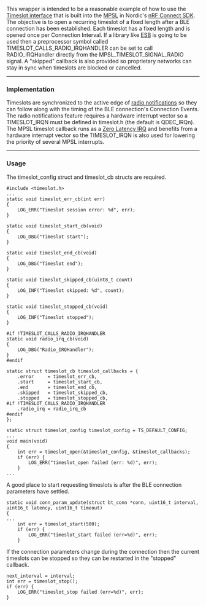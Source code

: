 This wrapper is intended to be a reasonable example of how to use the [Timeslot interface](https://developer.nordicsemi.com/nRF_Connect_SDK/doc/latest/nrfxlib/mpsl/doc/timeslot.html) that is built into the [MPSL](https://developer.nordicsemi.com/nRF_Connect_SDK/doc/latest/nrfxlib/mpsl/README.html) in Nordic's [nRF Connect SDK](https://github.com/nrfconnect/sdk-nrf). The objective is to open a recurring timeslot of a fixed length after a BLE connection has been established. Each timeslot has a fixed length and is opened once per Connection Interval. If a library like [ESB](http://developer.nordicsemi.com/nRF_Connect_SDK/doc/1.6.0/nrf/ug_esb.html) is going to be used then a preprocessor symbol called TIMESLOT_CALLS_RADIO_IRQHANDLER can be set to call RADIO_IRQHandler directly from the MPSL_TIMESLOT_SIGNAL_RADIO signal. A "skipped" callback is also provided so proprietary networks can stay in sync when timeslots are blocked or cancelled.

---
### Implementation

Timeslots are synchronized to the active edge of [radio notifications](https://developer.nordicsemi.com/nRF_Connect_SDK/doc/1.6.0/nrfxlib/mpsl/doc/radio_notification.html) so they can follow along with the timing of the BLE connection's Connection Events. The radio notifications feature requires a hardware interrupt vector so a TIMESLOT_IRQN must be defined in timeslot.h (the default is QDEC_IRQn). The MPSL timeslot callback runs as a [Zero Latency IRQ](https://docs.zephyrproject.org/latest/reference/kconfig/CONFIG_ZERO_LATENCY_IRQS.html) and benefits from a hardware interrupt vector so the TIMESLOT_IRQN is also used for lowering the priority of several MPSL interrupts. 

---
### Usage

The timeslot_config struct and timeslot_cb structs are required.
```
#include <timeslot.h>
...
static void timeslot_err_cb(int err)
{
    LOG_ERR("Timeslot session error: %d", err);
}

static void timeslot_start_cb(void)
{
    LOG_DBG("Timeslot start");
}

static void timeslot_end_cb(void)
{
    LOG_DBG("Timeslot end");
}

static void timeslot_skipped_cb(uint8_t count)
{
    LOG_INF("Timeslot skipped: %d", count);
}

static void timeslot_stopped_cb(void)
{
    LOG_INF("Timeslot stopped");
}

#if !TIMESLOT_CALLS_RADIO_IRQHANDLER
static void radio_irq_cb(void)
{
    LOG_DBG("Radio_IRQHandler");
}
#endif

static struct timeslot_cb timeslot_callbacks = {
    .error     = timeslot_err_cb,
    .start     = timeslot_start_cb,
    .end       = timeslot_end_cb,
    .skipped   = timeslot_skipped_cb,
    .stopped   = timeslot_stopped_cb,
#if !TIMESLOT_CALLS_RADIO_IRQHANDLER
    .radio_irq = radio_irq_cb
#endif
};

static struct timeslot_config timeslot_config = TS_DEFAULT_CONFIG;
...
void main(void)
{
    int err = timeslot_open(&timeslot_config, &timeslot_callbacks);
    if (err) {
        LOG_ERR("timeslot_open failed (err: %d)", err);
    }
...
```
A good place to start requesting timeslots is after the BLE connection parameters have settled.
```
static void conn_param_update(struct bt_conn *conn, uint16_t interval, uint16_t latency, uint16_t timeout)
{
...
    int err = timeslot_start(500);
    if (err) {
        LOG_ERR("timeslot_start failed (err=%d)", err);
    }
```
If the connection parameters change during the connection then the current timeslots can be stopped so they can be restarted in the "stopped" callback.
```
next_interval = interval;
int err = timeslot_stop();
if (err) {
    LOG_ERR("timeslot_stop failed (err=%d)", err);
}
```
